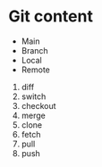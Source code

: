 # Git content

- Main
- Branch
- Local
- Remote


1. diff
2. switch
3. checkout
4. merge
5. clone 
6. fetch
7. pull
8. push
